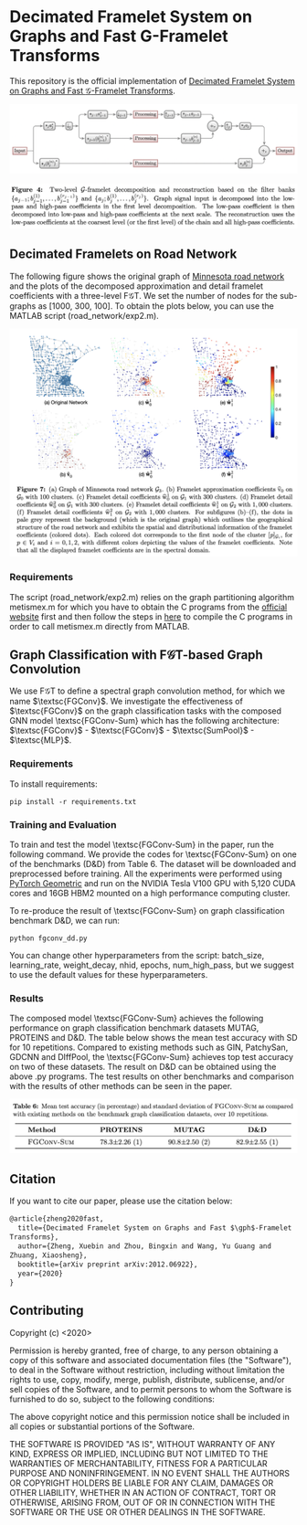 
# Decimated Framelet System on Graphs and Fast G-Framelet Transforms

This repository is the official implementation of [Decimated Framelet System on Graphs and Fast $\mathcal{G}$-Framelet Transforms](https://arxiv.org/abs/2012.06922). 

![two_level_fgt](two_level_fgt.png)

![two_level_fgt_cap](filter_bank_2layers.png)

## Decimated Framelets on Road Network

The following figure shows the original graph of [Minnesota road network](http://networkrepository.com/road-minnesota.php) and the plots of the decomposed approximation and detail framelet coefficients with a three-level F$\mathcal{G}$T. We set the number of nodes for the sub-graphs as [1000, 300, 100]. To obtain the plots below, you can use the MATLAB script (road_network/exp2.m).

![road_traffic_network](fgt_minnesota.png)

### Requirements

The script (road_network/exp2.m) relies on the graph partitioning algorithm metismex.m for which you have to obtain the C programs from the [official website](http://glaros.dtc.umn.edu/gkhome/metis/metis/download) first and then follow the steps in [here](https://github.com/dgleich/metismex) to compile the C programs in order to call metismex.m directly from MATLAB.

## Graph Classification with F$\mathcal{G}$T-based Graph Convolution

We use F$\mathcal{G}$T to define a spectral graph convolution method, for which we name $\textsc{FGConv}$. We investigate the effectiveness of $\textsc{FGConv}$ on the graph classification tasks with the composed GNN model \textsc{FGConv-Sum} which has the following architecture: $\textsc{FGConv}$ - $\textsc{FGConv}$ - $\textsc{SumPool}$ - $\textsc{MLP}$.

### Requirements

To install requirements:

```setup
pip install -r requirements.txt
```

### Training and Evaluation

To train and test the model \textsc{FGConv-Sum} in the paper, run the following command. We provide the codes for \textsc{FGConv-Sum} on one of the benchmarks (D&D) from Table 6. The dataset will be downloaded and preprocessed before training. All the experiments were performed using [PyTorch Geometric](https://github.com/rusty1s/pytorch_geometric) and run on the NVIDIA Tesla V100 GPU with 5,120 CUDA cores and 16GB HBM2 mounted on a high performance computing cluster.

To re-produce the result of \textsc{FGConv-Sum} on graph classification benchmark D&D, we can run:
```
python fgconv_dd.py
```
You can change other hyperparameters from the script: batch_size, learning_rate, weight_decay, nhid, epochs, num_high_pass, but we suggest to use the default values for these hyperparameters.

###  Results

The composed model \textsc{FGConv-Sum} achieves the following performance on graph classification benchmark datasets MUTAG, PROTEINS and D&D. The table below shows the mean test accuracy with SD for 10 repetitions. Compared to existing methods such as GIN, PatchySan, GDCNN and DIffPool, the \textsc{FGConv-Sum} achieves top test accuracy on two of these datasets. The result on D&D can be obtained using the above .py programs. The test results on other benchmarks and comparison with the results of other methods can be seen in the paper.

![graph_classification_fgconv](graph_classification_fgconv.png)

## Citation 
If you want to cite our paper, please use the citation below:

```
@article{zheng2020fast,
  title={Decimated Framelet System on Graphs and Fast $\gph$-Framelet Transforms},
  author={Zheng, Xuebin and Zhou, Bingxin and Wang, Yu Guang and Zhuang, Xiaosheng},
  booktitle={arXiv preprint arXiv:2012.06922},
  year={2020}
}
```

## Contributing
Copyright (c) <2020> <NeurIPS>

Permission is hereby granted, free of charge, to any person obtaining a copy
of this software and associated documentation files (the "Software"), to deal
in the Software without restriction, including without limitation the rights
to use, copy, modify, merge, publish, distribute, sublicense, and/or sell
copies of the Software, and to permit persons to whom the Software is
furnished to do so, subject to the following conditions:

The above copyright notice and this permission notice shall be included in all
copies or substantial portions of the Software.

THE SOFTWARE IS PROVIDED "AS IS", WITHOUT WARRANTY OF ANY KIND, EXPRESS OR
IMPLIED, INCLUDING BUT NOT LIMITED TO THE WARRANTIES OF MERCHANTABILITY,
FITNESS FOR A PARTICULAR PURPOSE AND NONINFRINGEMENT. IN NO EVENT SHALL THE
AUTHORS OR COPYRIGHT HOLDERS BE LIABLE FOR ANY CLAIM, DAMAGES OR OTHER
LIABILITY, WHETHER IN AN ACTION OF CONTRACT, TORT OR OTHERWISE, ARISING FROM,
OUT OF OR IN CONNECTION WITH THE SOFTWARE OR THE USE OR OTHER DEALINGS IN THE
SOFTWARE.
